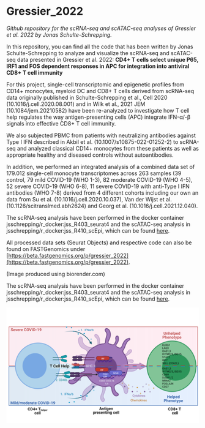 # Gressier_2022
_Github repository for the scRNA-seq and scATAC-seq analyses of Gressier et al. 2022 by Jonas Schulte-Schrepping._

In this repository, you can find all the code that has been written by Jonas Schulte-Schrepping to analyze and visualize the scRNA-seq and scATAC-seq data presented in Gressier et al. 2022:
**CD4+ T cells select unique P65, IRF1 and FOS dependent responses in APC for integration into antiviral CD8+ T cell immunity**

For this project, single-cell transcriptomic and epigenetic profiles from CD14+ monocytes, myeloid DC and CD8+ T cells derived from scRNA-seq data originally published in Schulte-Schrepping et al., Cell 2020 (10.1016/j.cell.2020.08.001) and in Wilk et al., 2021 JEM (10.1084/jem.20210582) have been re-analyzed to investigate how T cell help regulates the way antigen-presenting cells (APC) integrate IFN-α/-β signals into effective CD8+ T cell immunity.

We also subjected PBMC from patients with neutralizing antibodies against Type I IFN described in Akbil et al. (10.1007/s10875-022-01252-2) to scRNA-seq and analyzed classical CD14+ monocytes from these patients as well as appropriate healthy and diseased controls without autoantibodies.

In addition, we performed an integrated analysis of a combined data set of 179.012 single-cell monocyte transcriptomes across 263 samples (39 control, 79 mild COVID-19 (WHO 1-3), 82 moderate COVID-19 (WHO 4-5), 52 severe COVID-19 (WHO 6-8), 11 severe COVID-19 with anti-Type I IFN antibodies (WHO 7-8) derived from 4 different cohorts including our own an data from Su et al. (10.1016/j.cell.2020.10.037), Van der Wijst et al. (10.1126/scitranslmed.abh2624) and Georg et al. (10.1016/j.cell.2021.12.040).

The scRNA-seq analysis have been performed in the docker container jsschrepping/r_docker:jss_R403_seurat4 and the scATAC-seq analysis in jsschrepping/r_docker:jss_R410_scEpi, which can be found [here](https://github.com/jsschrepping/r_docker).

All processed data sets (Seurat Objects) and respective code can also be found on FASTGenomics under [https://beta.fastgenomics.org/p/gressier_2022](https://beta.fastgenomics.org/p/gressier_2022).

(Image produced using biorender.com)

The scRNA-seq analysis have been performed in the docker container jsschrepping/r_docker:jss_R403_seurat4 and the scATAC-seq analysis in jsschrepping/r_docker:jss_R410_scEpi, which can be found [here](https://github.com/jsschrepping/r_docker).

![results](images/GraphicalAbstractGithub.png?raw=true "")
